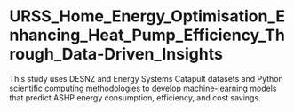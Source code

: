 # URSS_Home_Energy_Optimisation_Enhancing_Heat_Pump_Efficiency_Through_Data-Driven_Insights
This study uses DESNZ and Energy Systems Catapult datasets and Python scientific computing methodologies to develop machine-learning models that predict ASHP energy consumption, efficiency, and cost savings.
